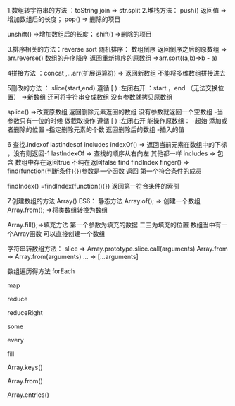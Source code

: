1.数组转字符串的方法 ：toString join => str.split
2.堆栈方法：
push() 返回值 =>增加数组后的长度；
pop() => 删除的项目

unshift() =>增加数组后的长度；
shift() =>删除的项目


3.排序相关的方法：reverse sort 随机排序：
 数组倒序 返回倒序之后的原数组 => arr.reverse() 
 数组的升序降序 返回重新排序的原数组 =>arr.sort((a,b)=>b - a)

 4拼接方法 ：concat ,...arr(扩展运算符) => 返回新数组 不能将多维数组拼接进去

 5删改的方法 ：
 slice(start,end) 遵循  [ ) :左闭右开 ：start ，end （无法交换位置） =>新数组 还可将字符串变成数组 没有参数就拷贝原数组

 splice() =>改变原数组 返回删除元素返回的数组 没有参数就返回一个空数组
        -当参数只有一位的时候 做截取操作 遵循  [ ) :左闭右开
        能操作原数组：
            -起始 添加或者删除的位置
            -指定删除元素的个数 返回删除后的数组
            -插入的值

6 查找.indexof lastIndesof includes 
indexOf() => 返回当前元素在数组中的下标 ，没有则返回-1
lastIndexOf => 查找的顺序从右向左  其他都一样
includes =>  包含  数组中存在返回true 不纯在返回false
 find findIndex 
finger() => find(function(判断条件){})参数是一个函数 返回 第一个符合条件的成员

findIndex() =findIndex(function(){}) 返回第一符合条件的索引


7.创建数组的方法 Array()
ES6： 静态方法
Array.of(); => 创建一个数组
Array.from(); =>将类数组转换为数组  

Array.fill();=>填充方法 第一个参数为填充的数据 二三为填充的位置
数组当中有一个Array函数 可以直接创建一个数组

字符串转数组方法：
slice => Array.prototype.slice.call(arguments)
Array.from => Array.from(arguments)
... => [...arguments]



数组遍历得方法
forEach 

map

reduce

reduceRight

some

every

fill

Array.keys()

Array.from()

Array.entries()


